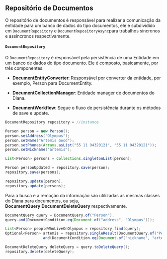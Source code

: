 ## Repositório de Documentos

O repositório de documentos é responsável para realizar a comunicação da entidade para um banco de dados do tipo documentos, ele é subdividido em `DocumentRepository` e `DocumentRepositoryAsync`para trabalhos síncronos e assíncronos respectivamente.

#### `DocumentRepository`

O `DocumentRepository` é responsável pela persistência de uma Entidade em um banco de dados do tipo documento. Ele é composto, basicamente, por três componentes:

* **DocumentEntityConverter**: Responsável por converter da entidade, por exemplo, Person para DocumentEntity.

* **DocumentCollectionManager**: Entidade manager de documentos do Diana.

* **DocumentWorkflow**: Segue o fluxo de persistência durante os métodos de save e update.

```java
DocumentRepository repository = //instance

Person person = new Person();
person.setAddress("Olympus");
person.setName("Artemis Good");
person.setPhones(Arrays.asList("55 11 94320121", "55 11 94320121"));
person.setNickname("artemis");

List<Person> persons = Collections.singletonList(person);

Person personUpdated = repository.save(person);
repository.save(persons);

repository.update(person);
repository.update(persons);
```

Para a busca e a remoção da informação são utilizadas as mesmas classes do Diana para documentos, ou seja,  
**DocumentQuery** **DocumentDeleteQuery** respectivamente.

```java
DocumentQuery query = DocumentQuery.of("Person");
query.and(DocumentCondition.eq(Document.of("address", "Olympus")));

List<Person> peopleWhoLiveOnOlympus = repository.find(query);
Optional<Person> artemis = repository.singleResult(DocumentQuery.of("Person")
                .and(DocumentCondition.eq(Document.of("nickname", "artemis"))));

DocumentDeleteQuery deleteQuery = query.toDeleteQuery();
repository.delete(deleteQuery);
```



